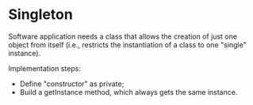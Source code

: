 # Singleton

Software application needs a class that allows the creation of just one object from itself (i.e., restricts the instantiation of a class to one "single" instance).

Implementation steps:
- Define "constructor" as private;
- Build a getInstance method, which always gets the same instance.

